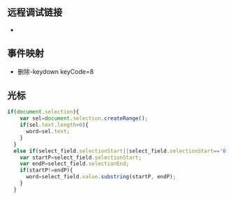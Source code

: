 ## 远程调试链接
* <script src="http://192.168.2.154:8090/target/target-script-min.js#anonymous"></script>

## 事件映射

* 删除-keydown keyCode=8


## 光标
``` javascript
if(document.selection){
    var sel=document.selection.createRange();
    if(sel.text.length>0){
      word=sel.text;
    }
  }
  else if(select_field.selectionStart||select_field.selectionStart=='0'){
    var startP=select_field.selectionStart;
    var endP=select_field.selectionEnd;
    if(startP!=endP){
      word=select_field.value.substring(startP, endP);
    }
  }
```
